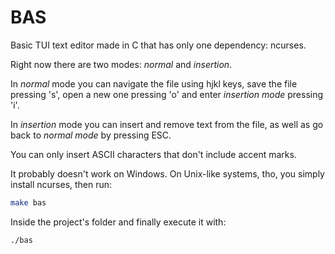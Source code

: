 # BAS

Basic TUI text editor made in C that has only one dependency: ncurses.

Right now there are two modes: _normal_ and _insertion_.

In _normal_ mode you can navigate the file using hjkl keys, save the file pressing 's', open a new one pressing 'o' and enter _insertion mode_ pressing 'i'.

In _insertion_ mode you can insert and remove text from the file, as well as go back to _normal mode_ by pressing ESC.

You can only insert ASCII characters that don't include accent marks.

It probably doesn't work on Windows. On Unix-like systems, tho, you simply install ncurses, then run:
```sh
make bas
```
Inside the project's folder and finally execute it with:
```sh
./bas
```

